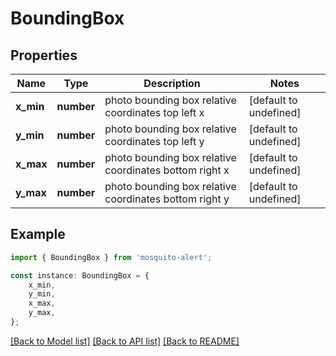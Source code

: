 # BoundingBox


## Properties

Name | Type | Description | Notes
------------ | ------------- | ------------- | -------------
**x_min** | **number** | photo bounding box relative coordinates top left x | [default to undefined]
**y_min** | **number** | photo bounding box relative coordinates top left y | [default to undefined]
**x_max** | **number** | photo bounding box relative coordinates bottom right x | [default to undefined]
**y_max** | **number** | photo bounding box relative coordinates bottom right y | [default to undefined]

## Example

```typescript
import { BoundingBox } from 'mosquito-alert';

const instance: BoundingBox = {
    x_min,
    y_min,
    x_max,
    y_max,
};
```

[[Back to Model list]](../README.md#documentation-for-models) [[Back to API list]](../README.md#documentation-for-api-endpoints) [[Back to README]](../README.md)
